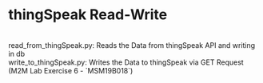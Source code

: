 # thingSpeak Read-Write 
<br>
read_from_thingSpeak.py: Reads the Data from thingSpeak API and writing in db
<br>
write_to_thingSpeak.py: Writes the Data to thingSpeak via GET Request
<br>
(M2M Lab Exercise 6 - `MSM19B018`)
